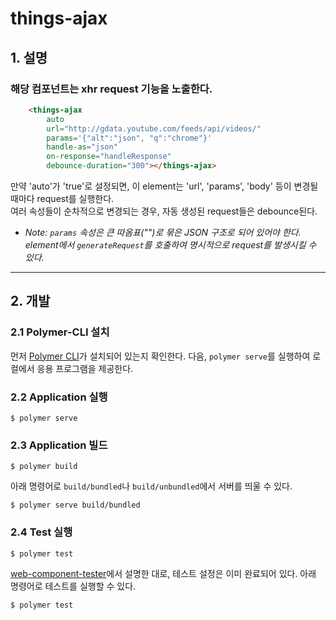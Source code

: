 # things-ajax
## 1. 설명
### 해당 컴포넌트는 xhr request 기능을 노출한다.

```html
    <things-ajax
        auto
        url="http://gdata.youtube.com/feeds/api/videos/"
        params='{"alt":"json", "q":"chrome"}'
        handle-as="json"
        on-response="handleResponse"
        debounce-duration="300"></things-ajax>
```
만약 'auto'가 'true'로 설정되면, 이 element는 'url', 'params', 'body' 등이 변경될 때마다 request를 실행한다.</br>
여러 속성들이 순차적으로 변경되는 경우, 자동 생성된 request들은 debounce된다.
* _Note: `params` 속성은 큰 따옴표("")로 묶은 JSON 구조로 되어 있어야 한다. element에서 `generateRequest`를 호출하여 명시적으로 request를 발생시킬 수 있다._
****

## 2. 개발
### 2.1 Polymer-CLI 설치

먼저 [Polymer CLI](https://www.npmjs.com/package/polymer-cli)가 설치되어 있는지 확인한다. 다음, `polymer serve`를 실행하여 로컬에서 응용 프로그램을 제공한다.

### 2.2 Application 실행

```
$ polymer serve
```

### 2.3 Application 빌드

```
$ polymer build
```

아래 명령어로 `build/bundled`나 `build/unbundled`에서 서버를 띄울 수 있다.

```
$ polymer serve build/bundled
```

### 2.4 Test 실행

```
$ polymer test
```

[web-component-tester](https://github.com/Polymer/web-component-tester)에서 설명한 대로, 테스트 설정은 이미 완료되어 있다.
아래 명령어로 테스트를 실행할 수 있다.
```
$ polymer test
```
